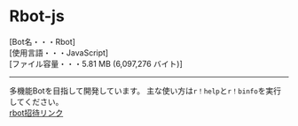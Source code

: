 # Rbot-js
[Bot名・・・Rbot]  
[使用言語・・・JavaScript]  
[ファイル容量・・・5.81 MB (6,097,276 バイト)]  

---
多機能Botを目指して開発しています。
主な使い方は`r！help`と`r！binfo`を実行してください。  
[rbot招待リンク](https://discordapp.com/oauth2/authorize?client_id=650973245792714762&permissions=8&scope=bot)
